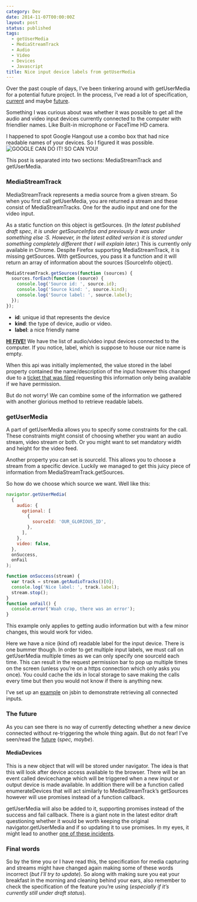 ```yaml
---
category: Dev
date: 2014-11-07T00:00:00Z
layout: post
status: published
tags:
  - getUserMedia
  - MediaStreamTrack
  - Audio
  - Video
  - Devices
  - Javascript
title: Nice input device labels from getUserMedia
---
```


Over the past couple of days, I’ve been tinkering around with getUserMedia for a potential future project. In the process, I’ve read a lot of specification, [current](http://www.w3.org/TR/mediacapture-streams/) and maybe [future](http://w3c.github.io/mediacapture-main/getusermedia.html).

Something I was curious about was whether it was possible to get all the audio and video input devices currently connected to the computer with friendlier names. Like Built-in microphone or FaceTime HD camera.

I happened to spot Google Hangout use a combo box that had nice readable names of your devices. So I figured it was possible.
![GOOGLE CAN DO IT! SO CAN YOU!](/images/THESE-NAMES-ARE-FRIENDLY.png)

This post is separated into two sections: MediaStreamTrack and getUserMedia.

### MediaStreamTrack

MediaStreamTrack represents a media source from a given stream. So when you first call getUserMedia, you are returned a stream and these consist of MediaStreamTracks. One for the audio input and one for the video input.

As a static function on this object is getSources. (_In the latest published draft spec, it is under getSourceInfos and previously it was under something else :S. However, in the latest edited version it is stored under something completely different that I will explain later._) This is currently only available in Chrome. Despite Firefox supporting MediaStreamTrack, it is missing getSources.
With getSources, you pass it a function and it will return an array of information about the sources (SourceInfo object).

```js
MediaStreamTrack.getSources(function (sources) {
  sources.forEach(function (source) {
    console.log('Source id: ', source.id);
    console.log('Source kind: ', source.kind);
    console.log('Source label: ', source.label);
  });
});
```

- **id**: unique id that represents the device
- **kind**: the type of device, audio or video.
- **label**: a nice friendly name

[**HI FIVE!**](http://sendamessage.to/READER/I) We have the list of audio/video input devices connected to the computer. If you notice, label, which is suppose to house our nice name is empty.

When this api was initially implemented, the value stored in the label property contained the name/description of the input however this changed due to a [ticket that was filed](https://code.google.com/p/chromium/issues/detail?id=267880) requesting this information only being available if we have permission.

But do not worry! We can combine some of the information we gathered with another glorious method to retrieve readable labels.

### getUserMedia

A part of getUserMedia allows you to specify some constraints for the call. These constraints might consist of choosing whether you want an audio stream, video stream or both. Or you might want to set mandatory width and height for the video feed.

Another property you can set is sourceId. This allows you to choose a stream from a specific device. Luckily we managed to get this juicy piece of information from MediaStreamTrack.getSources.

So how do we choose which source we want. Well like this:

```js
navigator.getUserMedia(
  {
    audio: {
      optional: [
        {
          sourceId: 'OUR_GLORIOUS_ID',
        },
      ],
    },
    video: false,
  },
  onSuccess,
  onFail
);

function onSuccess(stream) {
  var track = stream.getAudioTracks()[0];
  console.log('Nice label: ', track.label);
  stream.stop();
}
function onFail() {
  console.error('Woah crap, there was an error');
}
```

This example only applies to getting audio information but with a few minor changes, this would work for video.

Here we have a nice (kind of) readable label for the input device. There is one bummer though. In order to get multiple input labels, we must call on getUserMedia multiple times as we can only specify one sourceId each time. This can result in the request permission bar to pop up multiple times on the screen (unless you’re on a https connection which only asks you once). You could cache the ids in local storage to save making the calls every time but then you would not know if there is anything new.

I’ve set up an [example](http://jsbin.com/mehet/1/edit?js,console) on jsbin to demonstrate retrieving all connected inputs.

### The future

As you can see there is no way of currently detecting whether a new device connected without re-triggering the whole thing again. But do not fear! I’ve seen/read the [future](http://w3c.github.io/mediacapture-main/getusermedia.html) (_spec, maybe_).

#### MediaDevices

This is a new object that will will be stored under navigator. The idea is that this will look after device access available to the browser. There will be an event called devicechange which will be triggered when a new input or output device is made available. In addition there will be a function called enumerateDevices that will act similarly to MediaStreamTrack’s getSources however will use promises instead of a function callback.

getUserMedia will also be added to it, supporting promises instead of the success and fail callback. There is a giant note in the latest editor draft questioning whether it would be worth keeping the original navigator.getUserMedia and if so updating it to use promises. In my eyes, it might lead to another [one of these incidents](https://code.google.com/p/chromium/issues/detail?id=395130).

### Final words

So by the time you or I have read this, the specification for media capturing and streams might have changed again making some of these words incorrect (_but I’ll try to update_). So along with making sure you eat your breakfast in the morning and cleaning behind your ears, also remember to check the specification of the feature you’re using (_especially if it’s currently still under draft status_).

